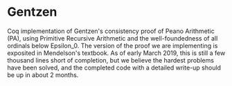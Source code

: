 # Gentzen
Coq implementation of Gentzen's consistency proof of Peano Arithmetic (PA), using Primitive Recursive Arithmetic and the well-foundedness of all ordinals below Epsilon_0. The version of the proof we are implementing is exposited in Mendelson's textbook. As of early March 2019, this is still a few thousand lines short of completion, but we believe the hardest problems have been solved, and the completed code with a detailed write-up should be up in about 2 months.

